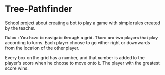 # Tree-Pathfinder
School project about creating a bot to play a game with simple rules created by the teacher.

Rules : 
You have to navigate through a grid.
There are two players that play according to turns.
Each player choose to go either right or downwards from the location of the other player.

Every box on the grid has a number, and that number is added to the player's score when he choose to move onto it.
The player with the greatest score wins.
